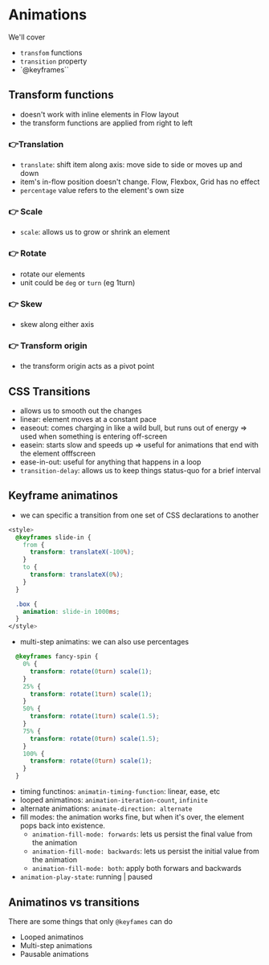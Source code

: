 # Animations 

We'll cover
- `transfom` functions
- `transition` property
- `@keyframes``

## Transform functions
- doesn't work with inline elements in Flow layout
- the transform functions are applied from right to left

### 👉Translation
- `translate`: shift item along axis: move side to side or moves up and down
- item's in-flow position doesn't change. Flow, Flexbox, Grid has no effect
- `percentage` value refers to the element's own size

### 👉 Scale
- `scale`: allows us to grow or shrink an element

### 👉 Rotate
- rotate our elements
- unit could be `deg` or `turn` (eg 1turn)

### 👉 Skew
- skew along either axis

### 👉 Transform origin
- the transform origin acts as a pivot point

## CSS Transitions
- allows us to smooth out the changes 
- linear: element moves at a constant pace
- easeout: comes charging in like a wild bull, but runs out of energy => used when something is entering off-screen
- easein: starts slow and speeds up => useful for animations that end with the element offfscreen
- ease-in-out: useful for anything that happens in a loop
- `transition-delay`: allows us to keep things status-quo for a brief interval

## Keyframe animatinos
- we can specific a transition from one set of CSS declarations to another

```css
<style>
  @keyframes slide-in {
    from {
      transform: translateX(-100%);
    }
    to {
      transform: translateX(0%);
    }
  }

  .box {
    animation: slide-in 1000ms;
  }
</style>
```

- multi-step animatins: we can also use percentages

```css
  @keyframes fancy-spin {
    0% {
      transform: rotate(0turn) scale(1);
    }
    25% {
      transform: rotate(1turn) scale(1);
    }
    50% {
      transform: rotate(1turn) scale(1.5);
    }
    75% {
      transform: rotate(0turn) scale(1.5);
    }
    100% {
      transform: rotate(0turn) scale(1);
    }
  }
```

- timing functinos: `animatin-timing-function`: linear, ease, etc
- looped animatinos: `animation-iteration-count`, `infinite`
- alternate animations: `animate-direction: alternate`
- fill modes: the animation works fine, but when it's over, the element pops back into existence.
    - `animation-fill-mode: forwards`: lets us persist the final value from the animation
    - `animation-fill-mode: backwards`: lets us persist the initial value from the animation
    - `animation-fill-mode: both`: apply both forwars and backwards
- `animation-play-state`: running | paused

## Animatinos vs transitions
There are some things that only `@keyfames` can do
- Looped animatinos
- Multi-step animations
- Pausable animations